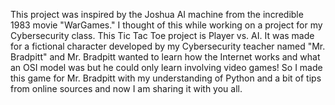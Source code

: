 This project was inspired by the Joshua AI machine from the incredible 1983 movie "WarGames." I thought of this while working on a project for my Cybersecurity class. This Tic Tac Toe project is Player vs. AI. It was made for a fictional character developed by my Cybersecurity teacher named "Mr. Bradpitt" and Mr. Bradpitt wanted to learn how the Internet works and what an OSI model was but he could only learn involving video games! So I made this game for Mr. Bradpitt with my understanding of Python and a bit of tips from online sources and now I am sharing it with you all.
